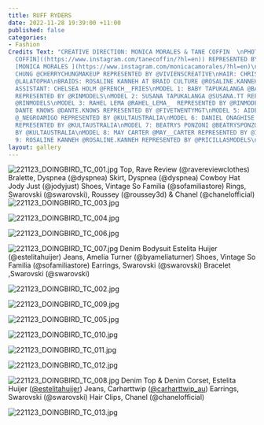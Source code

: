 ```yaml
---
title: RUFF RYDERS
date: 2022-11-28 19:39:00 +11:00
published: false
categories:
- Fashion
Credits Text: "CREATIVE DIRECTION: MONICA MORALES & TANE COFFIN  \nPHOTOGRAPHY: [TANE
  COFFIN]((https://www.instagram.com/tanecoffin/?hl=en)) REPRESENTED BY @VIVIENSCREATIVE\nSTYLING:
  [MONICA MORALES ](https://www.instagram.com/monicacamorales/?hl=en)\nMAKEUP: CHERRY
  CHUNG @CHERRYCHUNGMAKEUP REPRESENTED BY @VIVIENSCREATIVE\nHAIR: CHRISTOPHER BRYNE
  @LALATOPHA\nBRAIDS: ROSALINE KANNEH AT BRAID CULTURE @ROSALINE.KANNEH @BRAIDCULTURE.AU\nSTYLING
  ASSISTANT: CHELSEA HOLM @FRENCH__FRIES\nMODEL 1: BABY TAPUKALANGA @BABYTAPUKALANGA
  REPRESENTED BY @RINMODELS\nMODEL 2: SUSANA TAPUKALANGA @SUSANA.TT REPRESENTED BY
  @RINMODELS\nMODEL 3: RAHEL LEMA @RAHEL_LEMA_  REPRESENTED BY @RINMODELS\nMODEL 4:
  DANTE KNOWS @DANTE.KNOWS REPRESENTED BY @FIVETWENTYMGT\nMODEL 5: AIDEN OUMA-MACHIO
  @_NEGROAMIGO REPRESENTED BY @KULTAUSTRALIA\nMODEL 6: DANIEL ONAGHISE @EMERALD.XV
  REPRESENTED BY @KULTAUSTRALIA\nMODEL 7: BEATRYS PONZONI @BEATRYSPONZONI_ REPRESENTED
  BY @KULTAUSTRALIA\nMODEL 8: MAY CARTER @MAY__CARTER REPRESENTED BY @IMGMODELS\nMODEL
  9: ROSALINE KANNEH @ROSALINE.KANNEH REPRESENTED BY @PRICILLASMODELS\n"
layout: gallery
---
```



![221123_DOINGBIRD_TC_001.jpg](/uploads/221123_DOINGBIRD_TC_001.jpg)
Top, Rave Review (@ravereviewclothes)
Bralette, Dyspnea (@dyspnea)
Skirt, Dyspnea (@dyspnea)
Cowboy Hat Jody Just (@jodyjust)
Shoes, Vintage So Familia (@sofamiliastore)
Rings, Swarovski (@swarovski), Roussey (@roussey3d) & Chanel  (@chanelofficial)
![221123_DOINGBIRD_TC_003.jpg](/uploads/221123_DOINGBIRD_TC_003.jpg)

![221123_DOINGBIRD_TC_004.jpg](/uploads/221123_DOINGBIRD_TC_004.jpg)

![221123_DOINGBIRD_TC_006.jpg](/uploads/221123_DOINGBIRD_TC_006.jpg)

![221123_DOINGBIRD_TC_007.jpg](/uploads/221123_DOINGBIRD_TC_007.jpg)
Denim Bodysuit Estelita Huijer (@estelitahuijer)
Jeans, Amelia Turner (@byameliaturner)
Shoes, Vintage So Familia (@sofamiliastore)
Earrings, Swarovski (@swarovski)
Bracelet ,Swarovski (@swarovski)


![221123_DOINGBIRD_TC_002.jpg](/uploads/221123_DOINGBIRD_TC_002.jpg)

![221123_DOINGBIRD_TC_009.jpg](/uploads/221123_DOINGBIRD_TC_009.jpg)

![221123_DOINGBIRD_TC_005.jpg](/uploads/221123_DOINGBIRD_TC_005.jpg)

![221123_DOINGBIRD_TC_010.jpg](/uploads/221123_DOINGBIRD_TC_010.jpg)

![221123_DOINGBIRD_TC_011.jpg](/uploads/221123_DOINGBIRD_TC_011.jpg)

![221123_DOINGBIRD_TC_012.jpg](/uploads/221123_DOINGBIRD_TC_012.jpg)

![221123_DOINGBIRD_TC_008.jpg](/uploads/221123_DOINGBIRD_TC_008.jpg)
Denim Top & Denim Corset, Estelita Huijer ([@estelitahuijer](https://www.instagram.com/estelitaisbeautiful/?hl=en))
Jeans, Carharttwip ([@carharttwip_au](https://www.carhartt-wip.com.au))
Earrings, Swarovski (@swarovski)
Hair Clips, Chanel (@chanelofficial)

![221123_DOINGBIRD_TC_013.jpg](/uploads/221123_DOINGBIRD_TC_013.jpg)